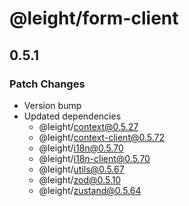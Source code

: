 # @leight/form-client

## 0.5.1

### Patch Changes

- Version bump
- Updated dependencies
  - @leight/context@0.5.27
  - @leight/context-client@0.5.72
  - @leight/i18n@0.5.70
  - @leight/i18n-client@0.5.70
  - @leight/utils@0.5.67
  - @leight/zod@0.5.10
  - @leight/zustand@0.5.64
